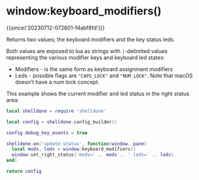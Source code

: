 # window:keyboard_modifiers()

{{since('20230712-072601-f4abf8fd')}}

Returns two values; the keyboard modifiers and the key status leds.

Both values are exposed to lua as strings with `|`-delimited values
representing the various modifier keys and keyboard led states:

* Modifiers - is the same form as keyboard assignment modifiers
* Leds - possible flags are `"CAPS_LOCK"` and `"NUM_LOCK"`. Note that macOS
  doesn't have a num lock concept.

This example shows the current modifier and led status in the right status
area:

```lua
local shelldone = require 'shelldone'

local config = shelldone.config_builder()

config.debug_key_events = true

shelldone.on('update-status', function(window, pane)
  local mods, leds = window:keyboard_modifiers()
  window:set_right_status('mods=' .. mods .. ' leds=' .. leds)
end)

return config
```
